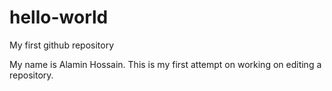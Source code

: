 # hello-world
My first github repository

My name is Alamin Hossain. This is my first attempt on working on editing a repository.
